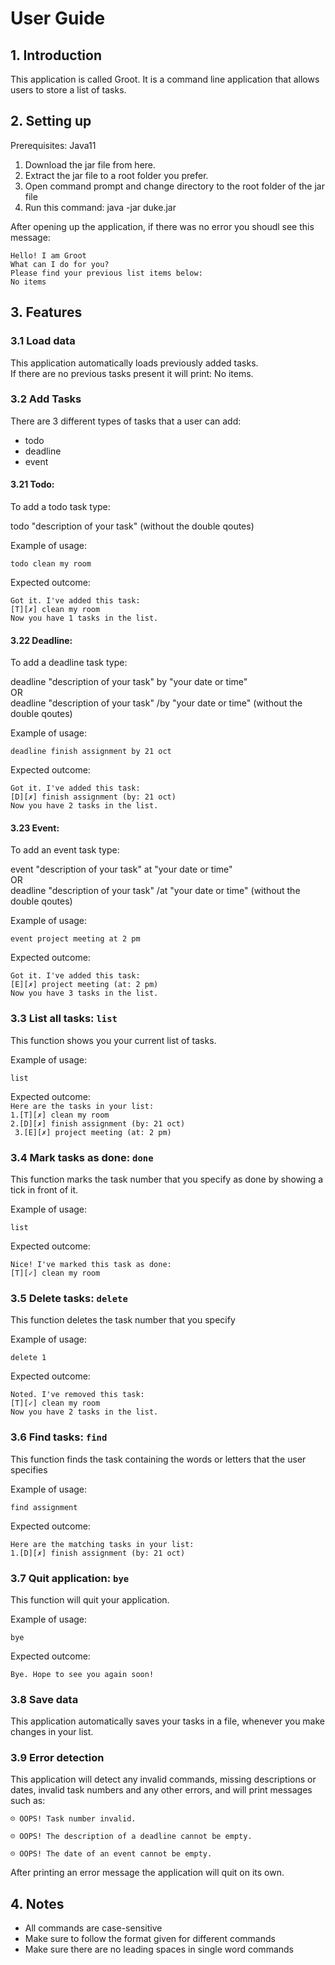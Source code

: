 # User Guide

## 1. Introduction 
This application is called Groot. It is a command line application that allows users to store a list of tasks. 

## 2. Setting up 
Prerequisites: Java11
1. Download the jar file from here.
2. Extract the jar file to a root folder you prefer.
3. Open command prompt and change directory to the root folder of the jar file
4. Run this command: java -jar duke.jar

After opening up the application, if there was no error you shoudl see this message:

`Hello! I am Groot `   
`What can I do for you? `   
` Please find your previous list items below: `    
`No items`

## 3. Features
### 3.1 Load data
This application automatically loads previously added tasks.   
If there are no previous tasks present it will print: No items. 
### 3.2 Add Tasks
There are 3 different types of tasks that a user can add:

- todo
- deadline
- event

#### 3.21 Todo:
To add a todo task type:

todo "description of your task"
(without the double qoutes)

Example of usage: 

`todo clean my room`

Expected outcome:

`Got it. I've added this task:`  
 ` [T][✗] clean my room     `  
 `Now you have 1 tasks in the list.`
 
#### 3.22 Deadline:
 To add a deadline task type:
 
 deadline "description of your task" by "your date or time"  
 OR  
 deadline "description of your task" /by "your date or time"
 (without the double qoutes)
 
 Example of usage: 
 
 `deadline finish assignment by 21 oct`
 
 Expected outcome:
 
 `Got it. I've added this task:`  
  ` [D][✗] finish assignment (by: 21 oct)     `  
  `Now you have 2 tasks in the list.`  
#### 3.23 Event:
   To add an event task type:
   
   event "description of your task" at "your date or time"  
   OR  
   deadline "description of your task" /at "your date or time"
   (without the double qoutes)
   
   Example of usage: 
   
   `event project meeting at 2 pm`
   
   Expected outcome:
   
   `Got it. I've added this task:`  
    ` [E][✗] project meeting (at: 2 pm)     `  
    `Now you have 3 tasks in the list.`
### 3.3 List all tasks: `list`
  This function shows you your current list of tasks. 
  
  Example of usage: 
   
   `list`
   
   Expected outcome:   
   `Here are the tasks in your list:`   
   `1.[T][✗] clean my room`  
    `2.[D][✗] finish assignment (by: 21 oct)`   
   ` 3.[E][✗] project meeting (at: 2 pm)` 
    
   ### 3.4 Mark tasks as done: `done`
   This function marks the task number that you specify as done by showing a tick in front of it.   
   
   Example of usage:  
   
   `list`  
 
 Expected outcome:  
 
 `Nice! I've marked this task as done:`   
 `[T][✓] clean my room` 
 
  ### 3.5 Delete tasks: `delete`
  This function deletes the task number that you specify 
  
  Example of usage:  
     
  `delete 1`  
   
   Expected outcome:  
   
   `Noted. I've removed this task:`   
   `[T][✓] clean my room`   
   `Now you have 2 tasks in the list.`
  ### 3.6 Find tasks: `find`
  This function finds the task containing the words or letters that the user specifies 
    
  Example of usage:  
       
  `find assignment`  
     
  Expected outcome:  
     
  `Here are the matching tasks in your list: `     
  `1.[D][✗] finish assignment (by: 21 oct)` 
  ### 3.7 Quit application: `bye`
  This function will quit your application.  
  
  Example of usage:  
         
  `bye`  
       
  Expected outcome:  
       
  `Bye. Hope to see you again soon!` 
  
  ### 3.8 Save data
  This application automatically saves your tasks in a file, whenever you make changes in your list.
  
  ### 3.9 Error detection 
  This application will detect any invalid commands, missing descriptions or dates, invalid task numbers and any other errors, and will print messages such as:  
  
  `☹ OOPS! Task number invalid.`   
  
  `☹ OOPS! The description of a deadline cannot be empty.`
  
  `☹ OOPS! The date of an event cannot be empty.`
  
  After printing an error message the application will quit on its own.
  
## 4. Notes 
- All commands are case-sensitive
- Make sure to follow the format given for different commands
- Make sure there are no leading spaces in single word commands
    